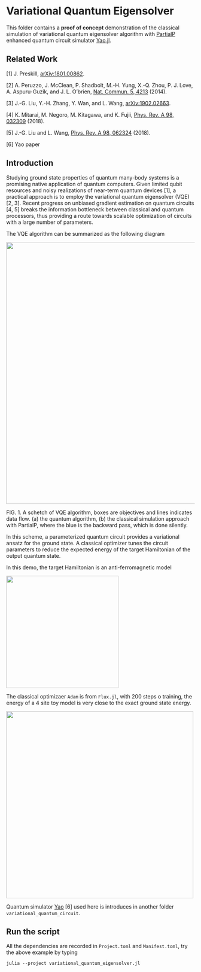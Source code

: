 # Variational Quantum Eigensolver

This folder contains a **proof of concept** demonstration of the classical simulation of variational quantum eigensolver algorithm with [PartialP](https://github.com/staticfloat/PartialP.jl) enhanced quantum circuit simulator [Yao.jl](https://github.com/QuantumBFS/Yao.jl).

## Related Work

[1] J. Preskill, [arXiv:1801.00862](http://arxiv.org/abs/arXiv:1801.00862).

[2] A. Peruzzo, J. McClean, P. Shadbolt, M.-H. Yung, X.-Q. Zhou, P. J. Love, A. Aspuru-Guzik, and J. L. O’brien, [Nat. Commun. 5, 4213](https://www.nature.com/articles/ncomms5213) (2014).

[3] J.-G. Liu, Y.-H. Zhang, Y. Wan, and L. Wang, [arXiv:1902.02663](http://arxiv.org/abs/arXiv:1902.02663).

[4] K. Mitarai, M. Negoro, M. Kitagawa, and K. Fujii, [Phys. Rev. A 98, 032309](http://dx.doi.org/10.1103/PhysRevA.98.032309) (2018).

[5] J.-G. Liu and L. Wang, [Phys. Rev. A 98, 062324](http://dx.doi.org/10.1103/PhysRevA.98.062324) (2018).

[6] Yao paper



## Introduction

Studying ground state properties of quantum many-body systems is a promising native application of quantum computers. Given limited qubit resources and noisy realizations of near-term quantum devices [1], a practical approach is to employ the variational quantum eigensolver (VQE) [2, 3]. Recent progress on unbiased gradient estimation on quantum circuits [4, 5] breaks the information bottleneck between classical and quantum processors, thus providing a route towards scalable optimization of circuits with a large number of parameters.

The VQE algorithm can be summarized as the following diagram

<img src="vqe-bp.png" width="700"/>

FIG. 1. A schetch of VQE algorithm, boxes are objectives and lines indicates data flow. (a) the quantum algorithm, (b) the classical simulation approach with PartialP, where the blue is the backward pass, which is done silently.

In this scheme, a parameterized quantum circuit provides a variational ansatz for the ground state. A classical optimizer tunes the circuit parameters to reduce the expected energy of the target Hamiltonian of the output quantum state. 

In this demo, the target Hamiltonian is an anti-ferromagnetic model

<img src="hamiltonian.png" width="300"/>

The classical optimizaer `Adam` is from `Flux.jl`, with 200 steps o training, the energy of a 4 site toy model is very close to the exact ground state energy.

<img src="loss-history.png" width="500"/>

Quantum simulator [Yao](https://quantumbfs.github.io/Yao.jl/latest/) [6] used here is introduces in another folder `variational_quantum_circuit`.

## Run the script

All the dependencies are recorded in `Project.toml` and `Manifest.toml`, try the above example by typing

```
julia --project variational_quantum_eigensolver.jl
```
